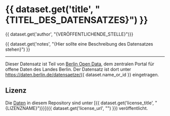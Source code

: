 # {{ dataset.get('title', "{TITEL_DES_DATENSATZES}") }}

{{ dataset.get('author', "{VERÖFFENTLICHENDE_STELLE}")}}

{{ dataset.get('notes', "{Hier sollte eine Beschreibung des Datensatzes stehen}") }}

---

Dieser Datensatz ist Teil von [Berlin Open Data](https://daten.berlin.de), dem zentralen Portal für offene Daten des Landes Berlin.
Der Datensatz ist dort unter https://daten.berlin.de/datensaetze/{{ dataset.name_or_id }} eingetragen.

## Lizenz

Die [Daten](data) in diesem Repository sind unter [{{ dataset.get('license_title', "{LIZENZNAME}")}}]({{ dataset.get('license_url', "") }}) veröffentlicht.

